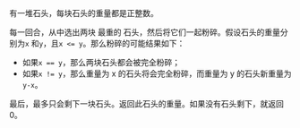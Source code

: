 有一堆石头，每块石头的重量都是正整数。

每一回合，从中选出两块 最重的 石头，然后将它们一起粉碎。假设石头的重量分别为`x` 和`y`，且`x <= y`。那么粉碎的可能结果如下：

*  如果`x == y`，那么两块石头都会被完全粉碎；
*  如果`x != y`，那么重量为 x 的石头将会完全粉碎，而重量为 y 的石头新重量为`y-x`。

最后，最多只会剩下一块石头。返回此石头的重量。如果没有石头剩下，就返回 0。
